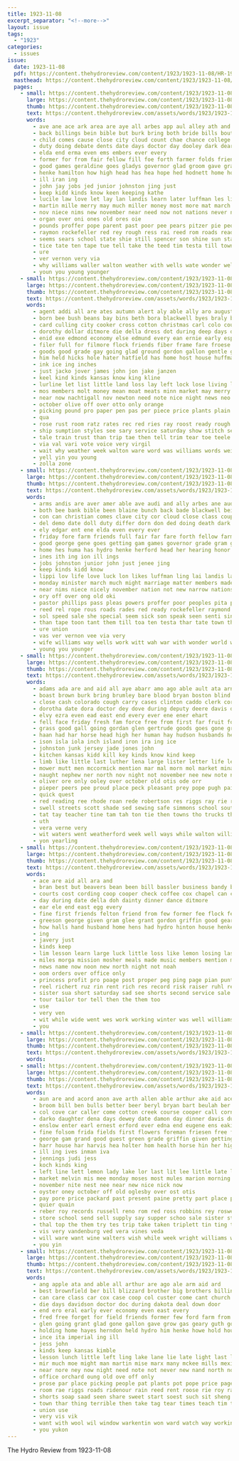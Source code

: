 ```yaml
---
title: 1923-11-08
excerpt_separator: "<!--more-->"
layout: issue
tags:
  - "1923"
categories:
  - issues
issue:
  date: 1923-11-08
  pdf: https://content.thehydroreview.com/content/1923/1923-11-08/HR-1923-11-08.pdf
  masthead: https://content.thehydroreview.com/content/1923/1923-11-08/masthead/HR-1923-11-08.jpg
  pages:
    - small: https://content.thehydroreview.com/content/1923/1923-11-08/small/HR-1923-11-08-01.jpg
      large: https://content.thehydroreview.com/content/1923/1923-11-08/large/HR-1923-11-08-01.jpg
      thumb: https://content.thehydroreview.com/content/1923/1923-11-08/thumbnails/HR-1923-11-08-01.jpg
      text: https://content.thehydroreview.com/assets/words/1923/1923-11-08/HR-1923-11-08-01.txt
      words:
        - ave ane ace ark area are aye all arbes app aul alley ath and argy
        - back billings bein bible but burk bring both bride bills bout bee best bandy bank been bill bros bunch brother ber brown blaine bradshaw bers burd board bright business baptist bade
        - child comes cause close city cloud count chae chance college christian class cay cutting common church come caddo came con
        - duty doing debate dents date days doctor day dooley dark dear dollar down does done
        - elda end erma even ems embers ever every
        - former for from fair fellow fill foe forth farmer folds friends far friday fees foot found floor friend farewell first freedom firm field fruit fine flower
        - good games geraldine goes gladys governor glad groom gave grade going getting gram
        - henke hamilton how high head has hea hope hed hodnett home hool hydro her hen honor held him had hore hes hould horn herndon hold hot hearing
        - ill iran ing
        - john jay jobs jed junior johnston jing just
        - keep kidd kinds know keen keeping kathe
        - lucile law love let lay lan landis learn later luffman les light ley little lot learned life likes lea long left last loss
        - martin mille merry may much miller money most more mat march minister monday man med morning many mea matter members mor minnie mark
        - nov niece nims new november near need now not nations never night narrow nance ning
        - organ over oni ones old ores oie
        - pounds proffer pope parent past poor pee pears pitzer pie people present pate place pastor pitman pas page patient proper pro pay part phillips peris point
        - raymon rockefeller red rey rough ress rai reed rom roads ready rate reside ree ruth real
        - seems sears school state shie still spencer son shine sun start stockton sick such surprise seem stormy speak shee sense stay she seen story snapp second sed sales saturday six sugai speed senior sunday suit sol seig small special see stick show shelton short states sale south
        - tice tate ten tape tue tell take the teed tim testa till town them toa than thai too tha ton thomas trapp trust times thet talk
        - ure
        - ver vernon very via
        - why williams waller walton weather with wells wate wonder well weare will way work warm while was wash watch world
        - youn you young younger
    - small: https://content.thehydroreview.com/content/1923/1923-11-08/small/HR-1923-11-08-02.jpg
      large: https://content.thehydroreview.com/content/1923/1923-11-08/large/HR-1923-11-08-02.jpg
      thumb: https://content.thehydroreview.com/content/1923/1923-11-08/thumbnails/HR-1923-11-08-02.jpg
      text: https://content.thehydroreview.com/assets/words/1923/1923-11-08/HR-1923-11-08-02.txt
      words:
        - agent addi all are ates autumn alert aly able ally aro august alling and axe aura angels auner ago aday
        - born bee bush beans bay bins beth bora blackwell byes braly below brother bros bath body bethel boys business but been butt beggs bel buy border burn bridge brecht bernard bright buggy beza boston blue bei birth black best big bones
        - card culling city cooker cross cotton christmas carl colo cousin cal coats con cackler cold comb can come cen came covington church cox cases corners check cecil child cliff cam center caddo
        - dorothy dollar ditmore die della dress dot during deep days dinsmore dan dixie daughter double down dark dainty day does
        - enid exe edmond economy else edmund every ean ernie early espe
        - filer full for filmore flock friends fiber frame fare froese frost former first fam faithful foot folks frank fellow fitzpatrick felton friday fingers from fortune fast
        - goods good grade gay going glad ground gordon gallon gentle george gana gates
        - him held hicks hole hater hatfield has home host house huffman health henry hes happy high husband half herbert hinton head her hor harry hen heidebrecht hook hydro hae hot hour harm heart heide hens
        - ink ice ing inches
        - just jacko jover james john jon jake janzen
        - keel kind kinds kansas know king kline
        - lurline let list little land loss lay left lock lose living low lit large life look lake late lodi later last
        - mos members molt money mean moat meats minn market may merry march mullin more meres mountain monday maclean made main method marion moses miss mens mis man
        - near now nachtigall nov newton need note nice night news neo not never nails neighbors noy noon
        - october olive off over otto only orange
        - picking pound pro paper pen pas per piece price plants plain plant pearly points paxton paul place pank pottle pounds pleasant patters people
        - qua
        - rose rust room ratz rates rec red ries ray roost ready rough rice ringling regular run round
        - ship sumption styles see sary service saturday show stitch session such store seen seed sion spencer seeds she save shirts sons said shore severe sell san side six selling short smith sider state schools solid strong stocking stairs samples season september say supply sunday sun sale son stock style set shanks stockton suit stay sister
        - tale train trust than trip tae then tell trim tear toe teele talkington tine taylor table thi times town till the tiny them tuy taken too
        - via val vari vote voice very virgil
        - wait why weather week walton ware word was williams words wei wing wedel wish well wil warkentin wife wonder weatherford walter worn wood with weeks will weight work wear worlds way
        - yell yin you young
        - zolla zone
    - small: https://content.thehydroreview.com/content/1923/1923-11-08/small/HR-1923-11-08-03.jpg
      large: https://content.thehydroreview.com/content/1923/1923-11-08/large/HR-1923-11-08-03.jpg
      thumb: https://content.thehydroreview.com/content/1923/1923-11-08/thumbnails/HR-1923-11-08-03.jpg
      text: https://content.thehydroreview.com/assets/words/1923/1923-11-08/HR-1923-11-08-03.txt
      words:
        - arms andis are aver amer able ave audi and ally arbes ane aud all ark ani alley
        - both bee bank bible been blaine bunch back bade blackwell bein bills brown brother bandy ber best bers bradshaw bring balak but bot board business born baptist burk billings
        - con can christian comes clave city cor cloud close class coup char county chi cutting church christi chance count caddo common came come college child
        - del demo date doll duty differ dorn don ded doing death dark day days done doctor dawn der dudley
        - ely edgar ent ene elda even every ever
        - friday fore farm friends full fair far fare forth fellow farmer foist forget floor fine folds frie friend from for first found foot fill firm fay farewell former fees
        - good george gene goes getting gam games governor grade gram ground glad groom going
        - home hes huma has hydro henke herford head her hearing honor henk how hera heard had herndon hold high heir house hem hope hot huffman held him
        - ines ith ing ion ill ings
        - jobs johnston junior john just jenee jing
        - keep kinds kidd know
        - lippi lov life love luck lon likes luffman ling lai landis last laws learned lopes lied left land loss let later little learn
        - monday minister march much might marriage matter members made mor miller more many miss merry morning mers martin medica man moa may mat
        - near nims niece nicely november nation not new narrow nations need nov ning now night
        - ory off over ong old oki
        - pastor phillips pass pleas powers proffer poor peoples pita place proper pense page past peace patient phillip perish pay present pope pro prise people pretty pate pitman pounds part perfect pie
        - reed rel rope rous roads rades red ready rockefeller raymond rey real rough
        - sol speed sale she special seem sick son speak seen senti sin sun sunday sermons sadd sei show stormy sad saturday set stone snapp sor shall south staney small sears sed stay start seed such states ship spencer state shen sir sup six suit see second sit short senior school stick story sense
        - than tape toon tant them till toa ten testa thar tate town then take times tian trust talk the thi tha too
        - ure union
        - vas ver vernon vee via very
        - wife williams way wells work witt wah war with wonder world why warm weather was wave well walton ward will
        - young you younger
    - small: https://content.thehydroreview.com/content/1923/1923-11-08/small/HR-1923-11-08-04.jpg
      large: https://content.thehydroreview.com/content/1923/1923-11-08/large/HR-1923-11-08-04.jpg
      thumb: https://content.thehydroreview.com/content/1923/1923-11-08/thumbnails/HR-1923-11-08-04.jpg
      text: https://content.thehydroreview.com/assets/words/1923/1923-11-08/HR-1923-11-08-04.txt
      words:
        - adams ada are and aid all aye abarr amo ago able ault ata arnold age arrell annie ang ast
        - boast brown burk bring brumley bare blood bryan boston blind bales bart barnes blanchard business brother blakley braly but been bowels bloom block baik barret bathe began body big bay back butler bright baughman butcher bristow
        - close cash colorado cough carry cases clinton caddo clerk corn come chairs call cook counter cordell chapel cone credit county cate city cutting cope cedar convey courts chronic cox copes cream cee cool cane cost
        - dorotha date dora doctor dey dove during deputy deere davis dresser days dunithan dise day daughter dinner
        - elvy ezra even ead east end every ever ene ener ehart
        - fell face friday fresh fam force free from first far fruit forty frost for few fine floor farm fred fry fey frame faye
        - grass good gall going gordan glen gertrude goods goes gone grandson geng gia given
        - haan had har horse head high her human hay hudson husbands hea hinton henry how hydro home hand heidebrecht has hatfield homes hensley hamilton hold hastings
        - ison isla iola inch island iron ira ing ice
        - johnston junk jersey jade jones john
        - kitchen kansas kidd kill key kinds know kind keep
        - limb like little last luther lena large lister letter life left lack lime louis lin lit light lake lane ley lot long
        - mower mutt men mccormick mention mar mal morn mol market mina mckee moy mare mcnary must mules made menary mis money many mile mule mala mendy mak miles miss mound morning milk monday
        - naught nephew ner north nov night not november nee new note nose need
        - oliver ore only ooley over october old otis ode orr
        - pieper peers pee proud place peck pleasant prey pope pugh pair phe paxton pon poon pass per points public priday police pone pha pounds point paper proper
        - quick quest
        - red reading ree rhode roan rede robertson res riggs ray rie rake robert rocks rust rockers rose rater roller rex ridge rae
        - swell streets scott shade sed sewing safe simmons school south shoe suppe sweeper sunday saturday struck sept said span sell stover seat stone sheller show sir seems see sun sale spine supply states son seek suckling sher sik singer springs shoats spain side staggers stove smooth sole sunshine she set soe spencer sur special state
        - tat tay teacher tine tam tah ton tie then towns tho trucks them too ted tee table town the toy tank
        - uth
        - vera verne very
        - wit waters went weatherford week well ways while walton williams weeks want west way wil wife wells wilson wagon with wee was wall wheat will weight
        - yon yearling
    - small: https://content.thehydroreview.com/content/1923/1923-11-08/small/HR-1923-11-08-05.jpg
      large: https://content.thehydroreview.com/content/1923/1923-11-08/large/HR-1923-11-08-05.jpg
      thumb: https://content.thehydroreview.com/content/1923/1923-11-08/thumbnails/HR-1923-11-08-05.jpg
      text: https://content.thehydroreview.com/assets/words/1923/1923-11-08/HR-1923-11-08-05.txt
      words:
        - ace are aid all ara and
        - bran best but beavers bean been bill bassler business bandy begin bradley bank buy
        - courts cost cording coop cooper check coffee cox chapel can clinton city clea clyde
        - day during date della doh dainty dinner dance ditmore
        - ear ele end east egg every
        - fine first friends felton friend from few former fee flock fede foot falling farm for foote
        - greeson george given gram glee grant gordon griffin good geary gave gray
        - how halls hand husband home hens had hydro hinton house henke hall her henson harrow horse hus has hurry hey hero
        - ing
        - javery just
        - kinds keep
        - lim lesson learn large luck little loss like lemon losing last lurch
        - miles morga mission mosher meals made music members mention many moy masse morning man monday miss most mis mors
        - news name now noon new north night not noah
        - oom orders over office only
        - princess profit pro poage post proper peg ping page pian punt pull potter price plenty per pie pollard paek pot pipes place pleasant paper pay path pack
        - reel richert ruz rin rent rich res record risk raiser ruhl rear room real
        - sister sua short saturday sad see shorts second service sale step standard student state sales strong special sweet sunday sion sell son shelter street ser starring stones she set school side sin season skipper scott
        - tour tailor tor tell then the them too
        - use
        - very ven
        - wit while wide went wes work working winter was well williams watch weather write welcome with will way
        - you
    - small: https://content.thehydroreview.com/content/1923/1923-11-08/small/HR-1923-11-08-06.jpg
      large: https://content.thehydroreview.com/content/1923/1923-11-08/large/HR-1923-11-08-06.jpg
      thumb: https://content.thehydroreview.com/content/1923/1923-11-08/thumbnails/HR-1923-11-08-06.jpg
      text: https://content.thehydroreview.com/assets/words/1923/1923-11-08/HR-1923-11-08-06.txt
      words:
    - small: https://content.thehydroreview.com/content/1923/1923-11-08/small/HR-1923-11-08-07.jpg
      large: https://content.thehydroreview.com/content/1923/1923-11-08/large/HR-1923-11-08-07.jpg
      thumb: https://content.thehydroreview.com/content/1923/1923-11-08/thumbnails/HR-1923-11-08-07.jpg
      text: https://content.thehydroreview.com/assets/words/1923/1923-11-08/HR-1923-11-08-07.txt
      words:
        - aun are and acord anon ave arth allen able arthur ake aid acer all ani
        - broom bill ben bulls better beer beryl bryan bart beulah ber barber boschert best bird bunch bruce baby but block buy been business
        - col cove car caller come cotton creek course cooper call cornell collet change cox comes ceres curtis claude colts city candy cecil cas cash corn
        - darko daughter dena days dewey date damon day dinner davis duna daily deal dew
        - enslow enter earl ernest erford ever edna end eugene ens eakin ethel ear ele emma edison every
        - fine folsom frida fields first flowers foreman friesen free fred fortune from ford fry for frank furnish few fost fill friend freeze frankie faith farm
        - george gam grand good guest green grade griffin given getting german greeson ghost going
        - harr house har harvis hea holter hom health horse hin her high hurt hollis hud hank has hydro heed had henry henke hastin hest hour hae home
        - ill ing ives inman iva
        - jennings judi jess
        - koch kinds king
        - left line lett lemon lady lake lor last lit lee little late leona lose laughter low lawter lasater like
        - market melvin mis mee monday moses most mules marion morning made mound mond moore miller milch more miss mills mexico moun mor med
        - november nite nest nee near new nice nick now
        - oyster oney october off old oglesby over ost otis
        - pay pore price packard past present paine pretty part place perry
        - quier quain
        - reber roy records russell reno rom red ross robbins rey roswell rockhold roan real roe ready ray raymond
        - store school send sell supply say supper schoo sale sister still saturday sunday she such ser sons sana sines scotch set sheets said spain scarth sak save shelton service sese sone scott sam see strong sang sun sol soon selling stove sick
        - thal top the them try tes trip take taken triplett tin ting tra taylor thelma tast ten
        - vis very vandenburg ved vera vines veda
        - will ware want wine walters wish while week wright williams wife was went work watch wisel weatherford with west weather wonder willard
        - you yin
    - small: https://content.thehydroreview.com/content/1923/1923-11-08/small/HR-1923-11-08-08.jpg
      large: https://content.thehydroreview.com/content/1923/1923-11-08/large/HR-1923-11-08-08.jpg
      thumb: https://content.thehydroreview.com/content/1923/1923-11-08/thumbnails/HR-1923-11-08-08.jpg
      text: https://content.thehydroreview.com/assets/words/1923/1923-11-08/HR-1923-11-08-08.txt
      words:
        - ang apple ata and able all arthur are ago ale arm aid ard
        - best brownfield ber bill blizzard brother big brothers billings business bible but been bring back buy blackwell better bran
        - can care class car cox case coop col custer come cant church came call city cooper cases
        - die days davidson doctor doc during dakota deal down door
        - end ero eral early ever economy even east every
        - fred free forget for field friends former few ford farm from fording fail first far
        - glen going grant glad gone gallon gave grow gas geary guth good
        - holding home hayes herndon held hydro him henke howe hold house harry has had hoe hatten honesty hatfield hedges how hamilton
        - ince ita imperial ing ill
        - jess john
        - kinds keep kansas kimble
        - lesson lunch little left ling lake lane lie late light last lowell look long
        - mir much moe might man martin mise marx many mckee mills mexico morning miles merle monday
        - near nore ney now night need note not never new nand north nov nile november negro
        - office orchard oung old ove off only
        - prose par place picking people pat plants pot pope price page pale penny pair per
        - room rae riggs roads ridenour rain reed rent roose rie roy ray raw roe ree river
        - shorts soap saad seen share sweet start soest such sit sheng sake stoops sale sells stockton schaffner south sid scott snyder supply still saturday saving stock summer santa salts store sack streets spencer styles steppe souvenir stunz salt sal stone see station school
        - town thar thing terrible then take tag tear times teach tim toe toms the trip them tuck thi tell
        - union use
        - very vis vik
        - want with wool wil window warkentin won ward watch way working weeks was west weatherford will world week went wearing well while winter waller
        - you yukon
---
```


The Hydro Review from 1923-11-08

<!--more-->


